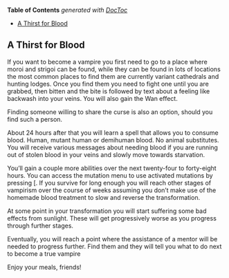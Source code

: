 <!-- START doctoc generated TOC please keep comment here to allow auto update -->
<!-- DON'T EDIT THIS SECTION, INSTEAD RE-RUN doctoc TO UPDATE -->
**Table of Contents**  *generated with [DocToc](https://github.com/thlorenz/doctoc)*

- [A Thirst for Blood](#a-thirst-for-blood)

<!-- END doctoc generated TOC please keep comment here to allow auto update -->

## A Thirst for Blood

If you want to become a vampire you first need to go to a place where moroi and strigoi can be found, while they can be found in lots of locations the most common places to find them are currently variant cathedrals and hunting lodges. Once you find them you need to fight one until you are grabbed, then bitten and the bite is followed by text about a feeling like backwash into your veins. You will also gain the Wan effect.

Finding someone willing to share the curse is also an option, should you find such a person.

About 24 hours after that you will learn a spell that allows you to consume blood. Human, mutant human or demihuman blood. No animal substitutes. You will receive various messages about needing blood if you are running out of stolen blood in your veins and slowly move towards starvation.

You’ll gain a couple more abilities over the next twenty-four to forty-eight hours. You can access the mutation menu to use activated mutations by pressing [. If you survive for long enough you will reach other stages of vampirism over the course of weeks assuming you don’t make use of the homemade blood treatment to slow and reverse the transformation.

At some point in your transformation you will start suffering some bad effects from sunlight. These will get progressively worse as you progress through further stages.

Eventually, you will reach a point where the assistance of a mentor will be needed to progress further. Find them and they will tell you what to do next to become a true vampire

Enjoy your meals, friends!
